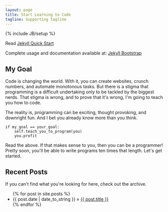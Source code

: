 ```yaml
---
layout: page
title: Start Learning to Code
tagline: Supporting tagline
---
```

{% include JB/setup %}

Read [Jekyll Quick Start](http://jekyllbootstrap.com/usage/jekyll-quick-start.html)

Complete usage and documentation available at: [Jekyll Bootstrap](http://jekyllbootstrap.com)

## My Goal

Code is changing the world. With it, you can create websites, crunch numbers, and automate monotonous tasks. But there is a stigma that programming is a difficult undertaking only to be tackled by the biggest nerds. That stigma is wrong, and to prove that it's wrong, I'm going to teach you how to code.

The reality is, programming can be exciting, thought provoking, and downright fun. And I bet you already know more than you think.

    if my_goal == your_goal:
        self.teach_you_to_program(you)
        you.profit

Read the above. If that makes sense to you, then you can be a programmer! Pretty soon, you'll be able to write programs ten times that length. Let's get started.
    
## Recent Posts

If you can't find what you're looking for here, check out the archive.

<ul class="posts">
  {% for post in site.posts %}
    <li><span>{{ post.date | date_to_string }}</span> &raquo; <a href="{{ BASE_PATH }}{{ post.url }}">{{ post.title }}</a></li>
  {% endfor %}
</ul>


